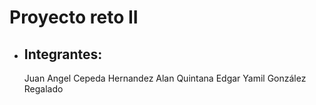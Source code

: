 # Proyecto reto II
* Integrantes:
    -
    Juan Angel Cepeda Hernandez
    Alan Quintana
    Edgar Yamil González Regalado
